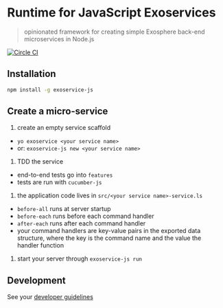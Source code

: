 # Runtime for JavaScript Exoservices

> opinionated framework for creating simple Exosphere back-end microservices in Node.js

[![Circle CI](https://circleci.com/gh/Originate/exoservice-js.svg?style=shield&circle-token=33fbf4fc2b0c128479443c5e8bff337815205ec7)](https://circleci.com/gh/Originate/exoservice-js)



## Installation

```bash
npm install -g exoservice-js
```


## Create a micro-service

1. create an empty service scaffold
  * `yo exoservice <your service name>`
  * or: `exoservice-js new <your service name>`

1. TDD the service
  * end-to-end tests go into `features`
  * tests are run with `cucumber-js`

1. the application code lives in `src/<your service name>-service.ls`
  * `before-all` runs at server startup
  * `before-each` runs before each command handler
  * `after-each` runs after each command handler
  * your command handlers are key-value pairs in the exported data structure,
    where the key is the command name and the value the handler function

1. start your server through `exoservice-js run`


## Development

See your [developer guidelines](CONTRIBUTING.md)
